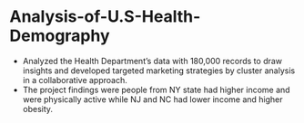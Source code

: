 # Analysis-of-U.S-Health-Demography

- Analyzed the Health Department’s data with 180,000 records to draw insights and developed targeted marketing strategies by cluster analysis in a collaborative approach.
- The project findings were people from NY state had higher income and were physically active while NJ and NC had lower income and higher obesity.
